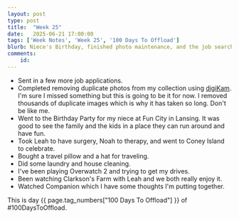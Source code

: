 ```yaml
---
layout: post
type: post
title:  "Week 25"
date:   2025-06-21 17:00:00
tags: ['Week Notes', 'Week 25', '100 Days To Offload']
blurb: Niece's Birthday, finished photo maintenance, and the job search continues
comments:
    id: 
---
```


* Sent in a few more job applications.
* Completed removing duplicate photos from my collection using [digiKam]. I'm sure I missed something but this is going to be it for now. I removed thousands of duplicate images which is why it has taken so long. Don't be like me.
* Went to the Birthday Party for my niece at Fun City in Lansing. It was good to see the family and the kids in a place they can run around and have fun.
* Took Leah to have surgery, Noah to therapy, and went to Coney Island to celebrate.
* Bought a travel pillow and a hat for traveling.
* Did some laundry and house cleaning.
* I've been playing Overwatch 2 and trying to get my drives.
* Been watching Clarkson's Farm with Leah and we both really enjoy it.
* Watched Companion which I have some thoughts I'm putting together.

This is day {{ page.tag_numbers["100 Days To Offload"] }}  of #100DaysToOffload.

[digiKam]: https://www.digikam.org/
